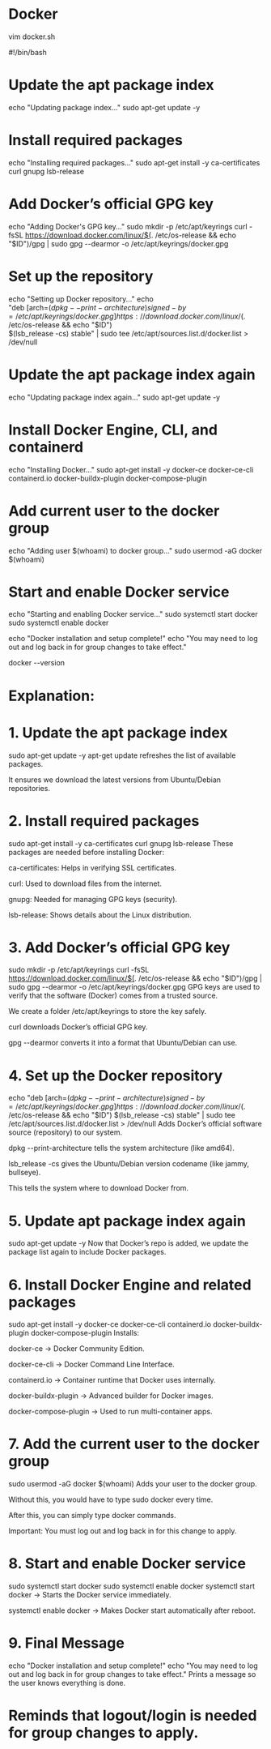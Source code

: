 # Docker
vim docker.sh

#!/bin/bash

# Update the apt package index
echo "Updating package index..."
sudo apt-get update -y

# Install required packages
echo "Installing required packages..."
sudo apt-get install -y ca-certificates curl gnupg lsb-release

# Add Docker’s official GPG key
echo "Adding Docker's GPG key..."
sudo mkdir -p /etc/apt/keyrings
curl -fsSL https://download.docker.com/linux/$(. /etc/os-release && echo "$ID")/gpg | sudo gpg --dearmor -o /etc/apt/keyrings/docker.gpg

# Set up the repository
echo "Setting up Docker repository..."
echo \
  "deb [arch=$(dpkg --print-architecture) signed-by=/etc/apt/keyrings/docker.gpg] https://download.docker.com/linux/$(. /etc/os-release && echo "$ID") \
  $(lsb_release -cs) stable" | sudo tee /etc/apt/sources.list.d/docker.list > /dev/null

# Update the apt package index again
echo "Updating package index again..."
sudo apt-get update -y

# Install Docker Engine, CLI, and containerd
echo "Installing Docker..."
sudo apt-get install -y docker-ce docker-ce-cli containerd.io docker-buildx-plugin docker-compose-plugin

# Add current user to the docker group
echo "Adding user $(whoami) to docker group..."
sudo usermod -aG docker $(whoami)

# Start and enable Docker service
echo "Starting and enabling Docker service..."
sudo systemctl start docker
sudo systemctl enable docker

echo "Docker installation and setup complete!"
echo "You may need to log out and log back in for group changes to take effect." 

docker --version

# Explanation:

# 1. Update the apt package index

sudo apt-get update -y
apt-get update refreshes the list of available packages.

It ensures we download the latest versions from Ubuntu/Debian repositories.

# 2. Install required packages

sudo apt-get install -y ca-certificates curl gnupg lsb-release
These packages are needed before installing Docker:

ca-certificates: Helps in verifying SSL certificates.

curl: Used to download files from the internet.

gnupg: Needed for managing GPG keys (security).

lsb-release: Shows details about the Linux distribution.

# 3. Add Docker’s official GPG key

sudo mkdir -p /etc/apt/keyrings
curl -fsSL https://download.docker.com/linux/$(. /etc/os-release && echo "$ID")/gpg | sudo gpg --dearmor -o /etc/apt/keyrings/docker.gpg
GPG keys are used to verify that the software (Docker) comes from a trusted source.

We create a folder /etc/apt/keyrings to store the key safely.

curl downloads Docker’s official GPG key.

gpg --dearmor converts it into a format that Ubuntu/Debian can use.

# 4. Set up the Docker repository

echo "deb [arch=$(dpkg --print-architecture) signed-by=/etc/apt/keyrings/docker.gpg] https://download.docker.com/linux/$(. /etc/os-release && echo "$ID") $(lsb_release -cs) stable" | sudo tee /etc/apt/sources.list.d/docker.list > /dev/null
Adds Docker’s official software source (repository) to our system.

dpkg --print-architecture tells the system architecture (like amd64).

lsb_release -cs gives the Ubuntu/Debian version codename (like jammy, bullseye).

This tells the system where to download Docker from.

# 5. Update apt package index again

sudo apt-get update -y
Now that Docker’s repo is added, we update the package list again to include Docker packages.

# 6. Install Docker Engine and related packages

sudo apt-get install -y docker-ce docker-ce-cli containerd.io docker-buildx-plugin docker-compose-plugin
Installs:

docker-ce → Docker Community Edition.

docker-ce-cli → Docker Command Line Interface.

containerd.io → Container runtime that Docker uses internally.

docker-buildx-plugin → Advanced builder for Docker images.

docker-compose-plugin → Used to run multi-container apps.

# 7. Add the current user to the docker group

sudo usermod -aG docker $(whoami)
Adds your user to the docker group.

Without this, you would have to type sudo docker every time.

After this, you can simply type docker commands.

Important: You must log out and log back in for this change to apply.

# 8. Start and enable Docker service

sudo systemctl start docker
sudo systemctl enable docker
systemctl start docker → Starts the Docker service immediately.

systemctl enable docker → Makes Docker start automatically after reboot.

# 9. Final Message

echo "Docker installation and setup complete!"
echo "You may need to log out and log back in for group changes to take effect."
Prints a message so the user knows everything is done.

# Reminds that logout/login is needed for group changes to apply.

